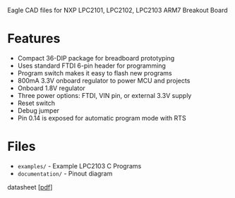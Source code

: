 Eagle CAD files for NXP LPC2101, LPC2102, LPC2103 ARM7 Breakout Board

# Features
* Compact 36-DIP package for breadboard prototyping
* Uses standard FTDI 6-pin header for programming
* Program switch makes it easy to flash new programs
* 800mA 3.3V onboard regulator to power MCU and projects
* Onboard 1.8V regulator
* Three power options: FTDI, VIN pin, or external 3.3V supply
* Reset switch
* Debug jumper
* Pin 0.14 is exposed for automatic program mode with RTS

# Files
* ```examples/``` - Example LPC2103 C Programs
* ```documentation/``` - Pinout diagram

datasheet [[pdf](http://www.nxp.com/documents/data_sheet/LPC2101_02_03.pdf)]
